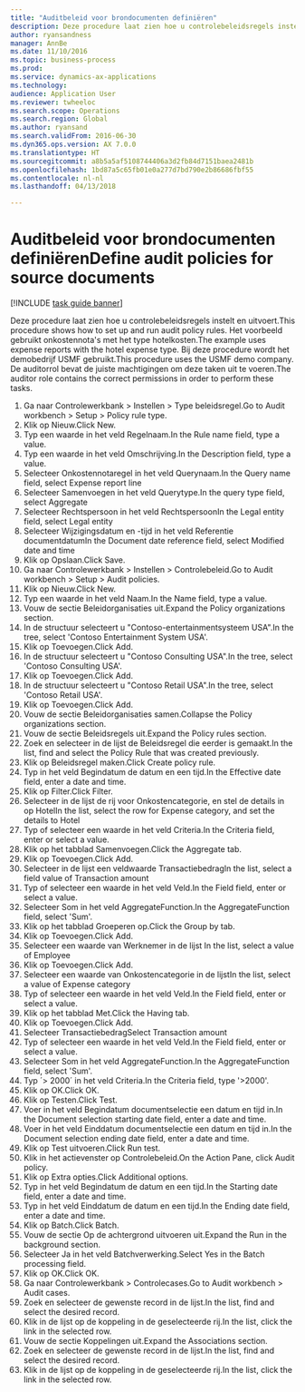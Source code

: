 ```yaml
--- 
title: "Auditbeleid voor brondocumenten definiëren"
description: Deze procedure laat zien hoe u controlebeleidsregels instelt en uitvoert.
author: ryansandness
manager: AnnBe
ms.date: 11/10/2016
ms.topic: business-process
ms.prod: 
ms.service: dynamics-ax-applications
ms.technology: 
audience: Application User
ms.reviewer: twheeloc
ms.search.scope: Operations
ms.search.region: Global
ms.author: ryansand
ms.search.validFrom: 2016-06-30
ms.dyn365.ops.version: AX 7.0.0
ms.translationtype: HT
ms.sourcegitcommit: a8b5a5af5108744406a3d2fb84d7151baea2481b
ms.openlocfilehash: 1bd87a5c65fb01e0a277d7bd790e2b86686fbf55
ms.contentlocale: nl-nl
ms.lasthandoff: 04/13/2018

---
```

# <a name="define-audit-policies-for-source-documents"></a><span data-ttu-id="41ce6-103">Auditbeleid voor brondocumenten definiëren</span><span class="sxs-lookup"><span data-stu-id="41ce6-103">Define audit policies for source documents</span></span>

[!INCLUDE [task guide banner](../../includes/task-guide-banner.md)]

<span data-ttu-id="41ce6-104">Deze procedure laat zien hoe u controlebeleidsregels instelt en uitvoert.</span><span class="sxs-lookup"><span data-stu-id="41ce6-104">This procedure shows how to set up and run audit policy rules.</span></span> <span data-ttu-id="41ce6-105">Het voorbeeld gebruikt onkostennota's met het type hotelkosten.</span><span class="sxs-lookup"><span data-stu-id="41ce6-105">The example uses expense reports with the hotel expense type.</span></span> <span data-ttu-id="41ce6-106">Bij deze procedure wordt het demobedrijf USMF gebruikt.</span><span class="sxs-lookup"><span data-stu-id="41ce6-106">This procedure uses the USMF demo company.</span></span> <span data-ttu-id="41ce6-107">De auditorrol bevat de juiste machtigingen om deze taken uit te voeren.</span><span class="sxs-lookup"><span data-stu-id="41ce6-107">The auditor role contains the correct permissions in order to perform these tasks.</span></span>

1. <span data-ttu-id="41ce6-108">Ga naar Controlewerkbank > Instellen > Type beleidsregel.</span><span class="sxs-lookup"><span data-stu-id="41ce6-108">Go to Audit workbench > Setup > Policy rule type.</span></span>
2. <span data-ttu-id="41ce6-109">Klik op Nieuw.</span><span class="sxs-lookup"><span data-stu-id="41ce6-109">Click New.</span></span>
3. <span data-ttu-id="41ce6-110">Typ een waarde in het veld Regelnaam.</span><span class="sxs-lookup"><span data-stu-id="41ce6-110">In the Rule name field, type a value.</span></span>
4. <span data-ttu-id="41ce6-111">Typ een waarde in het veld Omschrijving.</span><span class="sxs-lookup"><span data-stu-id="41ce6-111">In the Description field, type a value.</span></span>
5. <span data-ttu-id="41ce6-112">Selecteer Onkostennotaregel in het veld Querynaam.</span><span class="sxs-lookup"><span data-stu-id="41ce6-112">In the Query name field, select Expense report line</span></span>
6. <span data-ttu-id="41ce6-113">Selecteer Samenvoegen in het veld Querytype.</span><span class="sxs-lookup"><span data-stu-id="41ce6-113">In the query type field, select Aggregate</span></span>
7. <span data-ttu-id="41ce6-114">Selecteer Rechtspersoon in het veld Rechtspersoon</span><span class="sxs-lookup"><span data-stu-id="41ce6-114">In the Legal entity field, select Legal entity</span></span>
8. <span data-ttu-id="41ce6-115">Selecteer Wijzigingsdatum en -tijd in het veld Referentie documentdatum</span><span class="sxs-lookup"><span data-stu-id="41ce6-115">In the Document date reference field, select Modified date and time</span></span>
9. <span data-ttu-id="41ce6-116">Klik op Opslaan.</span><span class="sxs-lookup"><span data-stu-id="41ce6-116">Click Save.</span></span>
10. <span data-ttu-id="41ce6-117">Ga naar Controlewerkbank > Instellen > Controlebeleid.</span><span class="sxs-lookup"><span data-stu-id="41ce6-117">Go to Audit workbench > Setup > Audit policies.</span></span>
11. <span data-ttu-id="41ce6-118">Klik op Nieuw.</span><span class="sxs-lookup"><span data-stu-id="41ce6-118">Click New.</span></span>
12. <span data-ttu-id="41ce6-119">Typ een waarde in het veld Naam.</span><span class="sxs-lookup"><span data-stu-id="41ce6-119">In the Name field, type a value.</span></span>
13. <span data-ttu-id="41ce6-120">Vouw de sectie Beleidorganisaties uit.</span><span class="sxs-lookup"><span data-stu-id="41ce6-120">Expand the Policy organizations section.</span></span>
14. <span data-ttu-id="41ce6-121">In de structuur selecteert u "Contoso-entertainmentsysteem USA".</span><span class="sxs-lookup"><span data-stu-id="41ce6-121">In the tree, select 'Contoso Entertainment System USA'.</span></span>
15. <span data-ttu-id="41ce6-122">Klik op Toevoegen.</span><span class="sxs-lookup"><span data-stu-id="41ce6-122">Click Add.</span></span>
16. <span data-ttu-id="41ce6-123">In de structuur selecteert u "Contoso Consulting USA".</span><span class="sxs-lookup"><span data-stu-id="41ce6-123">In the tree, select 'Contoso Consulting USA'.</span></span>
17. <span data-ttu-id="41ce6-124">Klik op Toevoegen.</span><span class="sxs-lookup"><span data-stu-id="41ce6-124">Click Add.</span></span>
18. <span data-ttu-id="41ce6-125">In de structuur selecteert u "Contoso Retail USA".</span><span class="sxs-lookup"><span data-stu-id="41ce6-125">In the tree, select 'Contoso Retail USA'.</span></span>
19. <span data-ttu-id="41ce6-126">Klik op Toevoegen.</span><span class="sxs-lookup"><span data-stu-id="41ce6-126">Click Add.</span></span>
20. <span data-ttu-id="41ce6-127">Vouw de sectie Beleidorganisaties samen.</span><span class="sxs-lookup"><span data-stu-id="41ce6-127">Collapse the Policy organizations section.</span></span>
21. <span data-ttu-id="41ce6-128">Vouw de sectie Beleidsregels uit.</span><span class="sxs-lookup"><span data-stu-id="41ce6-128">Expand the Policy rules section.</span></span>
22. <span data-ttu-id="41ce6-129">Zoek en selecteer in de lijst de Beleidsregel die eerder is gemaakt.</span><span class="sxs-lookup"><span data-stu-id="41ce6-129">In the list, find and select the Policy Rule that was created previously.</span></span>
23. <span data-ttu-id="41ce6-130">Klik op Beleidsregel maken.</span><span class="sxs-lookup"><span data-stu-id="41ce6-130">Click Create policy rule.</span></span>
24. <span data-ttu-id="41ce6-131">Typ in het veld Begindatum de datum en een tijd.</span><span class="sxs-lookup"><span data-stu-id="41ce6-131">In the Effective date field, enter a date and time.</span></span>
25. <span data-ttu-id="41ce6-132">Klik op Filter.</span><span class="sxs-lookup"><span data-stu-id="41ce6-132">Click Filter.</span></span>
26. <span data-ttu-id="41ce6-133">Selecteer in de lijst de rij voor Onkostencategorie, en stel de details in op Hotel</span><span class="sxs-lookup"><span data-stu-id="41ce6-133">In the list, select the row for Expense category, and set the details to Hotel</span></span>
27. <span data-ttu-id="41ce6-134">Typ of selecteer een waarde in het veld Criteria.</span><span class="sxs-lookup"><span data-stu-id="41ce6-134">In the Criteria field, enter or select a value.</span></span>
28. <span data-ttu-id="41ce6-135">Klik op het tabblad Samenvoegen.</span><span class="sxs-lookup"><span data-stu-id="41ce6-135">Click the Aggregate tab.</span></span>
29. <span data-ttu-id="41ce6-136">Klik op Toevoegen.</span><span class="sxs-lookup"><span data-stu-id="41ce6-136">Click Add.</span></span>
30. <span data-ttu-id="41ce6-137">Selecteer in de lijst een veldwaarde Transactiebedrag</span><span class="sxs-lookup"><span data-stu-id="41ce6-137">In the list, select a field value of Transaction amount</span></span>
31. <span data-ttu-id="41ce6-138">Typ of selecteer een waarde in het veld Veld.</span><span class="sxs-lookup"><span data-stu-id="41ce6-138">In the Field field, enter or select a value.</span></span>
32. <span data-ttu-id="41ce6-139">Selecteer Som in het veld AggregateFunction.</span><span class="sxs-lookup"><span data-stu-id="41ce6-139">In the AggregateFunction field, select 'Sum'.</span></span>
33. <span data-ttu-id="41ce6-140">Klik op het tabblad Groeperen op.</span><span class="sxs-lookup"><span data-stu-id="41ce6-140">Click the Group by tab.</span></span>
34. <span data-ttu-id="41ce6-141">Klik op Toevoegen.</span><span class="sxs-lookup"><span data-stu-id="41ce6-141">Click Add.</span></span>
35. <span data-ttu-id="41ce6-142">Selecteer een waarde van Werknemer in de lijst </span><span class="sxs-lookup"><span data-stu-id="41ce6-142">In the list, select a value of Employee</span></span> 
36. <span data-ttu-id="41ce6-143">Klik op Toevoegen.</span><span class="sxs-lookup"><span data-stu-id="41ce6-143">Click Add.</span></span>
37. <span data-ttu-id="41ce6-144">Selecteer een waarde van Onkostencategorie in de lijst</span><span class="sxs-lookup"><span data-stu-id="41ce6-144">In the list, select a value of Expense category</span></span>
38. <span data-ttu-id="41ce6-145">Typ of selecteer een waarde in het veld Veld.</span><span class="sxs-lookup"><span data-stu-id="41ce6-145">In the Field field, enter or select a value.</span></span>
39. <span data-ttu-id="41ce6-146">Klik op het tabblad Met.</span><span class="sxs-lookup"><span data-stu-id="41ce6-146">Click the Having tab.</span></span>
40. <span data-ttu-id="41ce6-147">Klik op Toevoegen.</span><span class="sxs-lookup"><span data-stu-id="41ce6-147">Click Add.</span></span>
41. <span data-ttu-id="41ce6-148">Selecteer Transactiebedrag</span><span class="sxs-lookup"><span data-stu-id="41ce6-148">Select Transaction amount</span></span>
42. <span data-ttu-id="41ce6-149">Typ of selecteer een waarde in het veld Veld.</span><span class="sxs-lookup"><span data-stu-id="41ce6-149">In the Field field, enter or select a value.</span></span>
43. <span data-ttu-id="41ce6-150">Selecteer Som in het veld AggregateFunction.</span><span class="sxs-lookup"><span data-stu-id="41ce6-150">In the AggregateFunction field, select 'Sum'.</span></span>
44. <span data-ttu-id="41ce6-151">Typ ´> 2000´ in het veld Criteria.</span><span class="sxs-lookup"><span data-stu-id="41ce6-151">In the Criteria field, type '>2000'.</span></span>
45. <span data-ttu-id="41ce6-152">Klik op OK.</span><span class="sxs-lookup"><span data-stu-id="41ce6-152">Click OK.</span></span>
46. <span data-ttu-id="41ce6-153">Klik op Testen.</span><span class="sxs-lookup"><span data-stu-id="41ce6-153">Click Test.</span></span>
47. <span data-ttu-id="41ce6-154">Voer in het veld Begindatum documentselectie een datum en tijd in.</span><span class="sxs-lookup"><span data-stu-id="41ce6-154">In the Document selection starting date field, enter a date and time.</span></span>
48. <span data-ttu-id="41ce6-155">Voer in het veld Einddatum documentselectie een datum en tijd in.</span><span class="sxs-lookup"><span data-stu-id="41ce6-155">In the Document selection ending date field, enter a date and time.</span></span>
49. <span data-ttu-id="41ce6-156">Klik op Test uitvoeren.</span><span class="sxs-lookup"><span data-stu-id="41ce6-156">Click Run test.</span></span>
50. <span data-ttu-id="41ce6-157">Klik in het actievenster op Controlebeleid.</span><span class="sxs-lookup"><span data-stu-id="41ce6-157">On the Action Pane, click Audit policy.</span></span>
51. <span data-ttu-id="41ce6-158">Klik op Extra opties.</span><span class="sxs-lookup"><span data-stu-id="41ce6-158">Click Additional options.</span></span>
52. <span data-ttu-id="41ce6-159">Typ in het veld Begindatum de datum en een tijd.</span><span class="sxs-lookup"><span data-stu-id="41ce6-159">In the Starting date field, enter a date and time.</span></span>
53. <span data-ttu-id="41ce6-160">Typ in het veld Einddatum de datum en een tijd.</span><span class="sxs-lookup"><span data-stu-id="41ce6-160">In the Ending date field, enter a date and time.</span></span>
54. <span data-ttu-id="41ce6-161">Klik op Batch.</span><span class="sxs-lookup"><span data-stu-id="41ce6-161">Click Batch.</span></span>
55. <span data-ttu-id="41ce6-162">Vouw de sectie Op de achtergrond uitvoeren uit.</span><span class="sxs-lookup"><span data-stu-id="41ce6-162">Expand the Run in the background section.</span></span>
56. <span data-ttu-id="41ce6-163">Selecteer Ja in het veld Batchverwerking.</span><span class="sxs-lookup"><span data-stu-id="41ce6-163">Select Yes in the Batch processing field.</span></span>
57. <span data-ttu-id="41ce6-164">Klik op OK.</span><span class="sxs-lookup"><span data-stu-id="41ce6-164">Click OK.</span></span>
58. <span data-ttu-id="41ce6-165">Ga naar Controlewerkbank > Controlecases.</span><span class="sxs-lookup"><span data-stu-id="41ce6-165">Go to Audit workbench > Audit cases.</span></span>
59. <span data-ttu-id="41ce6-166">Zoek en selecteer de gewenste record in de lijst.</span><span class="sxs-lookup"><span data-stu-id="41ce6-166">In the list, find and select the desired record.</span></span>
60. <span data-ttu-id="41ce6-167">Klik in de lijst op de koppeling in de geselecteerde rij.</span><span class="sxs-lookup"><span data-stu-id="41ce6-167">In the list, click the link in the selected row.</span></span>
61. <span data-ttu-id="41ce6-168">Vouw de sectie Koppelingen uit.</span><span class="sxs-lookup"><span data-stu-id="41ce6-168">Expand the Associations section.</span></span>
62. <span data-ttu-id="41ce6-169">Zoek en selecteer de gewenste record in de lijst.</span><span class="sxs-lookup"><span data-stu-id="41ce6-169">In the list, find and select the desired record.</span></span>
63. <span data-ttu-id="41ce6-170">Klik in de lijst op de koppeling in de geselecteerde rij.</span><span class="sxs-lookup"><span data-stu-id="41ce6-170">In the list, click the link in the selected row.</span></span>


